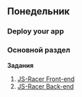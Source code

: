 ## Понедельник


### Deploy your app

### Основной раздел

**Задания**

1. [JS-Racer Front-end](../../../../javascript-racer-1-front-end-challenge)
2. [JS-Racer Back-end](../../../../javascript-racer-2-back-end-challenge)
